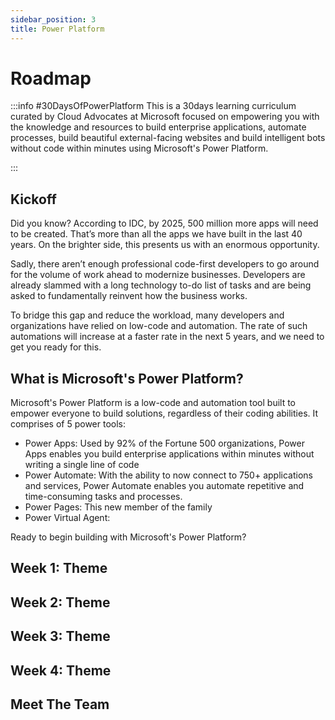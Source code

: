 ```yaml
---
sidebar_position: 3
title: Power Platform
---
```


# Roadmap

:::info #30DaysOfPowerPlatform
This is a 30days learning curriculum curated by Cloud Advocates at Microsoft focused on empowering you with the knowledge and resources to build enterprise applications, automate processes, build beautiful external-facing websites and build intelligent bots without code within minutes using Microsoft's Power Platform.

:::

## Kickoff 
Did you know? According to IDC, by 2025, 500 million more apps will need to be created. That’s more than all the apps we have built in the last 40 years. On the brighter side, this presents us with an enormous opportunity.

Sadly, there aren’t enough professional code-first developers to go around for the volume of work ahead to modernize businesses. Developers are already slammed with a long technology to-do list of tasks and are being asked to fundamentally reinvent how the business works. 

To bridge this gap and reduce the workload, many developers and organizations have relied on low-code and automation. The rate of such automations will increase at a faster rate in the next 5 years, and we need to get you ready for this.

## What is Microsoft's Power Platform?
Microsoft's Power Platform is a low-code and automation tool built to empower everyone to build solutions, regardless of their coding abilities. It comprises of 5 power tools:
- Power Apps: Used by 92% of the Fortune 500 organizations, Power Apps enables you build enterprise applications within minutes without writing a single line of code
- Power Automate: With the ability to now connect to 750+ applications and services, Power Automate enables you automate repetitive and time-consuming tasks and processes.
- Power Pages: This new member of the family 
- Power Virtual Agent:

Ready to begin building with Microsoft's Power Platform?

## Week 1: Theme

## Week 2: Theme

## Week 3: Theme

## Week 4: Theme

## Meet The Team
